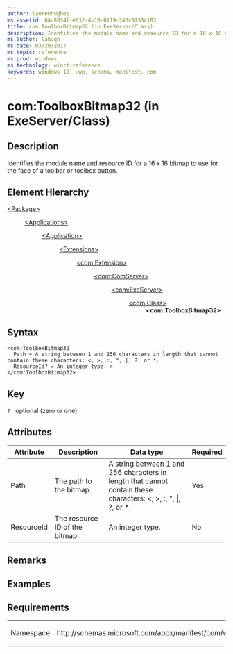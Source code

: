```yaml
---
author: laurenhughes
ms.assetid: 04d8934f-e032-4b10-b119-343c07364163
title: com:ToolboxBitmap32 (in ExeServer/Class)
description: Identifies the module name and resource ID for a 16 x 16 bitmap to use for the face of a toolbar or toolbox button.
ms.author: lahugh
ms.date: 03/29/2017
ms.topic: reference
ms.prod: windows
ms.technology: winrt-reference
keywords: windows 10, uwp, schema, manifest, com
---
```


# com:ToolboxBitmap32 (in ExeServer/Class)

## Description
Identifies the module name and resource ID for a 16 x 16 bitmap to use for the face of a toolbar or toolbox button.

## Element Hierarchy
<dl>
<dt><a href="element-package.md">&lt;Package&gt;</a></dt>
<dd>
<dl>
<dt><a href="element-applications.md">&lt;Applications&gt;</a></dt>
<dd>
<dl>
<dt><a href="element-application.md">&lt;Application&gt;</a></dt>
<dd>
<dl>
<dt><a href="element-1-extensions.md">&lt;Extensions&gt;</a></dt>
<dd>
<dl>
<dt><a href="element-com-extension.md">&lt;com:Extension&gt;</a></dt>
<dd>
<dl>
<dt><a href="element-com-comserver.md">&lt;com:ComServer&gt;</a></dt>
<dd>
<dl>
<dt><a href="element-com-exeserver.md">&lt;com:ExeServer&gt;</a></dt>
<dd>
<dl>
<dt><a href="element-com-exeserver-class.md">&lt;com:Class&gt;</a></dt>
<dd><b>&lt;com:ToolboxBitmap32&gt;</b></dd>
</dl>
</dd>
</dl>
</dd>
</dl>
</dd>
</dl>
</dd>
</dl>
</dd>
</dl>
</dd>
</dl>
</dd>
</dl>


## Syntax
```syntax
<com:ToolboxBitmap32
  Path = A string between 1 and 256 characters in length that cannot contain these characters: <, >, :, ", |, ?, or *.
  ResourceId? = An integer type. >
</com:ToolboxBitmap32>
```

## Key
`?`    optional (zero or one) 

## Attributes

| Attribute | Description | Data type | Required |
|-----------|-------------|-----------|----------|
| Path | The path to the bitmap. | A string between 1 and 256 characters in length that cannot contain these characters: <, >, :, ", &#124;, ?, or *. | Yes |
| ResourceId | The resource ID of the bitmap. | An integer type. | No |

## Remarks

## Examples

## Requirements
<table>
<colgroup>
<col width="50%" />
<col width="50%" />
</colgroup>
<tbody>
<tr class="odd">
<td><p>Namespace</p></td>
<td><p>http://schemas.microsoft.com/appx/manifest/com/windows10</p></td>
</tr>
</tbody>
</table>